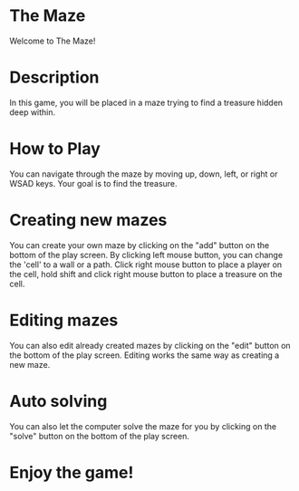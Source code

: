 # The Maze
Welcome to The Maze!
# Description
In this game, you will be placed in a maze trying to find a treasure hidden deep within. 
# How to Play
You can navigate through the maze by moving up, down, left, or right or WSAD keys.
Your goal is to find the treasure.
# Creating new mazes
You can create your own maze by clicking on the "add" button on the bottom of the play screen.
By clicking left mouse button, you can change the 'cell' to a wall or a path.
Click right mouse button to place a player on the cell, hold shift and click right mouse button to place a treasure on the cell.
# Editing mazes
You can also edit already created mazes by clicking on the "edit" button on the bottom of the play screen.
Editing works the same way as creating a new maze.
# Auto solving
You can also let the computer solve the maze for you by clicking on the "solve" button on the bottom of the play screen.
# Enjoy the game!
